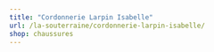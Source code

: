 ```yaml
---
title: "Cordonnerie Larpin Isabelle"
url: /la-souterraine/cordonnerie-larpin-isabelle/
shop: chaussures
---
```

